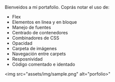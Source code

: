 Bienveidos a mi portafolio.
Coprás notar el uso de:
- Flex
- Elementos en linea y en bloque
- Manejo de fuentes
- Centrado de contenedores
- Combinadores de CSS 
- Opacidad
- Carpeta de imágenes
- Navegación entre carpets
- Resposnividad
- Código comentado e identado

<img src="assets/img/sample.png" alt="porfolio>"